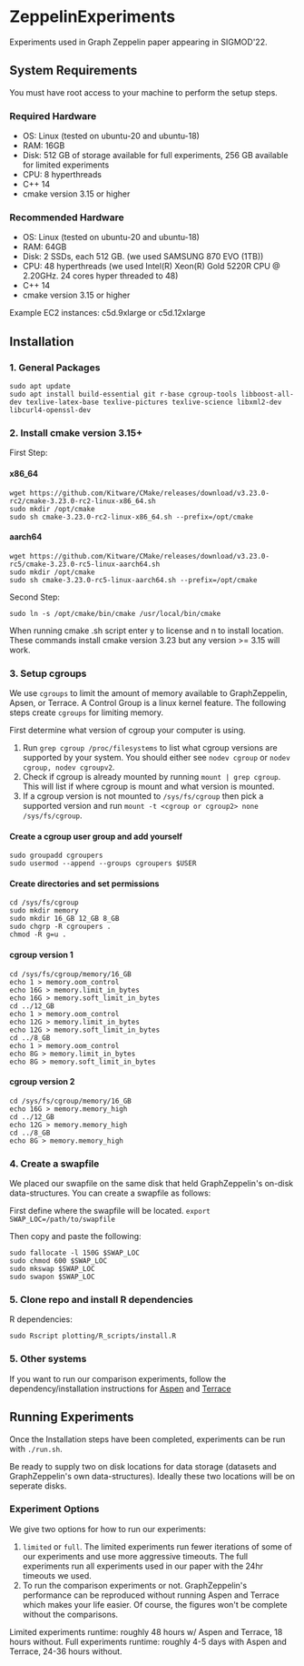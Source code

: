 # ZeppelinExperiments
Experiments used in Graph Zeppelin paper appearing in SIGMOD'22.

## System Requirements
You must have root access to your machine to perform the setup steps.

### Required Hardware
* OS: Linux (tested on ubuntu-20 and ubuntu-18)
* RAM: 16GB
* Disk: 512 GB of storage available for full experiments, 256 GB available for limited experiments
* CPU: 8 hyperthreads
* C++ 14
* cmake version 3.15 or higher
### Recommended Hardware
* OS: Linux (tested on ubuntu-20 and ubuntu-18)
* RAM: 64GB
* Disk: 2 SSDs, each 512 GB. (we used SAMSUNG 870 EVO (1TB))
* CPU: 48 hyperthreads (we used Intel(R) Xeon(R) Gold 5220R CPU @ 2.20GHz. 24 cores hyper threaded to 48)
* C++ 14
* cmake version 3.15 or higher

Example EC2 instances: c5d.9xlarge or c5d.12xlarge

## Installation
### 1. General Packages
```
sudo apt update
sudo apt install build-essential git r-base cgroup-tools libboost-all-dev texlive-latex-base texlive-pictures texlive-science libxml2-dev libcurl4-openssl-dev
```

### 2. Install cmake version 3.15+
First Step:
#### x86_64
```
wget https://github.com/Kitware/CMake/releases/download/v3.23.0-rc2/cmake-3.23.0-rc2-linux-x86_64.sh
sudo mkdir /opt/cmake
sudo sh cmake-3.23.0-rc2-linux-x86_64.sh --prefix=/opt/cmake
```
#### aarch64
```
wget https://github.com/Kitware/CMake/releases/download/v3.23.0-rc5/cmake-3.23.0-rc5-linux-aarch64.sh
sudo mkdir /opt/cmake
sudo sh cmake-3.23.0-rc5-linux-aarch64.sh --prefix=/opt/cmake
```
Second Step:
```
sudo ln -s /opt/cmake/bin/cmake /usr/local/bin/cmake
```
When running cmake .sh script enter y to license and n to install location.  
These commands install cmake version 3.23 but any version >= 3.15 will work.

### 3. Setup cgroups
We use `cgroups` to limit the amount of memory available to GraphZeppelin, Apsen, or Terrace. A Control Group is a linux kernel feature. The following steps create `cgroups` for limiting memory.

First determine what version of cgroup your computer is using. 
1. Run `grep cgroup /proc/filesystems` to list what cgroup versions are supported by your system. You should either see `nodev cgroup` or `nodev cgroup, nodev cgroupv2`.
2. Check if cgroup is already mounted by running `mount | grep cgroup`. This will list if where cgroup is mount and what version is mounted.
3. If a cgroup version is not mounted to `/sys/fs/cgroup` then pick a supported version and run `mount -t <cgroup or cgroup2> none /sys/fs/cgroup`.

#### Create a cgroup user group and add yourself
```
sudo groupadd cgroupers
sudo usermod --append --groups cgroupers $USER
```

#### Create directories and set permissions
```
cd /sys/fs/cgroup
sudo mkdir memory
sudo mkdir 16_GB 12_GB 8_GB
sudo chgrp -R cgroupers .
chmod -R g=u .
```

#### cgroup version 1
```
cd /sys/fs/cgroup/memory/16_GB
echo 1 > memory.oom_control
echo 16G > memory.limit_in_bytes
echo 16G > memory.soft_limit_in_bytes
cd ../12_GB
echo 1 > memory.oom_control
echo 12G > memory.limit_in_bytes
echo 12G > memory.soft_limit_in_bytes
cd ../8_GB
echo 1 > memory.oom_control
echo 8G > memory.limit_in_bytes
echo 8G > memory.soft_limit_in_bytes
```

#### cgroup version 2
```
cd /sys/fs/cgroup/memory/16_GB
echo 16G > memory.memory_high
cd ../12_GB
echo 12G > memory.memory_high
cd ../8_GB
echo 8G > memory.memory_high
```

### 4. Create a swapfile
We placed our swapfile on the same disk that held GraphZeppelin's on-disk data-structures. You can create a swapfile as follows:

First define where the swapfile will be located.
`export SWAP_LOC=/path/to/swapfile`

Then copy and paste the following:
```
sudo fallocate -l 150G $SWAP_LOC
sudo chmod 600 $SWAP_LOC
sudo mkswap $SWAP_LOC
sudo swapon $SWAP_LOC
```
### 5. Clone repo and install R dependencies
R dependencies:
```
sudo Rscript plotting/R_scripts/install.R
```

### 5. Other systems
If you want to run our comparison experiments, follow the dependency/installation instructions for [Aspen](comparison_systems/aspen/README.md) and [Terrace](comparison_systems/terrace/README.md)

## Running Experiments
Once the Installation steps have been completed, experiments can be run with `./run.sh`.

Be ready to supply two on disk locations for data storage (datasets and GraphZeppelin's own data-structures). Ideally these two locations will be on seperate disks.

### Experiment Options
We give two options for how to run our experiments:
1. `limited` or `full`. The limited experiments run fewer iterations of some of our experiments and use more aggressive timeouts. The full experiments run all experiments used in our paper with the 24hr timeouts we used.
2. To run the comparison experiments or not. GraphZeppelin's performance can be reproduced without running Aspen and Terrace which makes your life easier. Of course, the figures won't be complete without the comparisons. 

Limited experiments runtime: roughly 48 hours w/ Aspen and Terrace, 18 hours without.
Full experiments runtime: roughly 4-5 days with Aspen and Terrace, 24-36 hours without.
